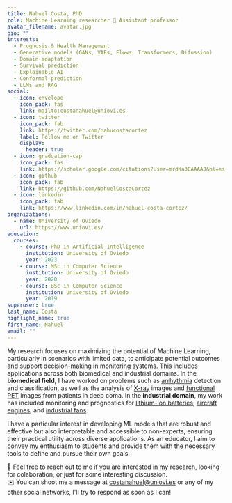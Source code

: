 ```yaml
---
title: Nahuel Costa, PhD
role: Machine Learning researcher 🤖 Assistant professor
avatar_filename: avatar.jpg
bio: ""
interests:
  - Prognosis & Health Management
  - Generative models (GANs, VAEs, Flows, Transformers, Difussion)
  - Domain adaptation
  - Survival prediction
  - Explainable AI
  - Conformal prediction
  - LLMs and RAG
social:
  - icon: envelope
    icon_pack: fas
    link: mailto:costanahuel@uniovi.es
  - icon: twitter
    icon_pack: fab
    link: https://twitter.com/nahucostacortez
    label: Follow me on Twitter
    display:
      header: true
  - icon: graduation-cap
    icon_pack: fas
    link: https://scholar.google.com/citations?user=mrdKa3EAAAAJ&hl=es
  - icon: github
    icon_pack: fab
    link: https://github.com/NahuelCostaCortez
  - icon: linkedin
    icon_pack: fab
    link: https://www.linkedin.com/in/nahuel-costa-cortez/
organizations:
  - name: University of Oviedo
    url: https://www.uniovi.es/
education:
  courses:
    - course: PhD in Artificial Intelligence
      institution: University of Oviedo
      year: 2023
    - course: MSc in Computer Science
      institution: University of Oviedo
      year: 2020
    - course: BSc in Computer Science
      institution: University of Oviedo
      year: 2019
superuser: true
last_name: Costa
highlight_name: true
first_name: Nahuel
email: ""
---
```

My research focuses on maximizing the potential of Machine Learning, particularly in scenarios with limited data, to anticipate potential outcomes and support decision-making in monitoring systems. This includes applications across both biomedical and industrial domains. In the **biomedical field**, I have worked on problems such as <ins>arrhythmia</ins> detection and classification, as well as the analysis of <ins>X-ray</ins> images and <ins>functional PET</ins> images from patients in deep coma. In the **industrial domain**, my work has included monitoring and prognostics for <ins>lithium-ion batteries</ins>, <ins>aircraft engines</ins>, and <ins>industrial fans</ins>. 

I have a particular interest in developing ML models that are robust and effective but also interpretable and accessible to non-experts, ensuring their practical utility across diverse applications. As an educator, I aim to convey my enthusiasm to students and provide them with the necessary tools to define and pursue their own goals.
 
💬  Feel free to reach out to me if you are interested in my research, looking for colaboration, or just for some interesting discussion.<br>
✉️  You can shoot me a message at costanahuel@uniovi.es or any of my other social networks, I'll try to respond as soon as I can!
